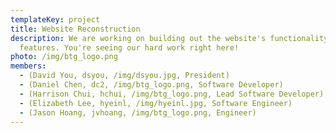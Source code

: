 ```yaml
---
templateKey: project
title: Website Reconstruction
description: We are working on building out the website's functionality and
  features. You're seeing our hard work right here!
photo: /img/btg_logo.png
members:
  - (David You, dsyou, /img/dsyou.jpg, President)
  - (Daniel Chen, dc2, /img/btg_logo.png, Software Developer)
  - (Harrison Chui, hchui, /img/btg_logo.png, Lead Software Developer)
  - (Elizabeth Lee, hyeinl, /img/hyeinl.jpg, Software Engineer)
  - (Jason Hoang, jvhoang, /img/btg_logo.png, Engineer)
---
```

